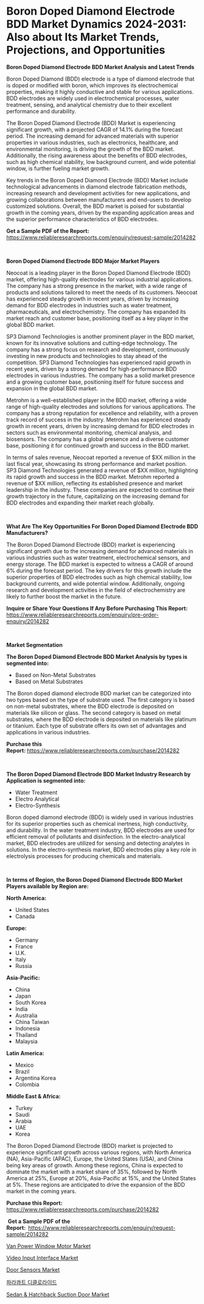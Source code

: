 <p><h1>Boron Doped Diamond Electrode BDD Market Dynamics 2024-2031: Also about Its Market Trends, Projections, and Opportunities</h1></p><p><strong>Boron Doped Diamond Electrode BDD Market Analysis and Latest Trends</strong></p>
<p><p>Boron Doped Diamond (BDD) electrode is a type of diamond electrode that is doped or modified with boron, which improves its electrochemical properties, making it highly conductive and stable for various applications. BDD electrodes are widely used in electrochemical processes, water treatment, sensing, and analytical chemistry due to their excellent performance and durability.</p><p>The Boron Doped Diamond Electrode (BDD) Market is experiencing significant growth, with a projected CAGR of 14.1% during the forecast period. The increasing demand for advanced materials with superior properties in various industries, such as electronics, healthcare, and environmental monitoring, is driving the growth of the BDD market. Additionally, the rising awareness about the benefits of BDD electrodes, such as high chemical stability, low background current, and wide potential window, is further fueling market growth.</p><p>Key trends in the Boron Doped Diamond Electrode (BDD) Market include technological advancements in diamond electrode fabrication methods, increasing research and development activities for new applications, and growing collaborations between manufacturers and end-users to develop customized solutions. Overall, the BDD market is poised for substantial growth in the coming years, driven by the expanding application areas and the superior performance characteristics of BDD electrodes.</p></p>
<p><strong>Get a Sample PDF of the Report:&nbsp;</strong> <a href="https://www.reliableresearchreports.com/enquiry/request-sample/2014282">https://www.reliableresearchreports.com/enquiry/request-sample/2014282</a></p>
<p>&nbsp;</p>
<p><strong>Boron Doped Diamond Electrode BDD Major Market Players</strong></p>
<p><p>Neocoat is a leading player in the Boron Doped Diamond Electrode (BDD) market, offering high-quality electrodes for various industrial applications. The company has a strong presence in the market, with a wide range of products and solutions tailored to meet the needs of its customers. Neocoat has experienced steady growth in recent years, driven by increasing demand for BDD electrodes in industries such as water treatment, pharmaceuticals, and electrochemistry. The company has expanded its market reach and customer base, positioning itself as a key player in the global BDD market.</p><p>SP3 Diamond Technologies is another prominent player in the BDD market, known for its innovative solutions and cutting-edge technology. The company has a strong focus on research and development, continuously investing in new products and technologies to stay ahead of the competition. SP3 Diamond Technologies has experienced rapid growth in recent years, driven by a strong demand for high-performance BDD electrodes in various industries. The company has a solid market presence and a growing customer base, positioning itself for future success and expansion in the global BDD market.</p><p>Metrohm is a well-established player in the BDD market, offering a wide range of high-quality electrodes and solutions for various applications. The company has a strong reputation for excellence and reliability, with a proven track record of success in the industry. Metrohm has experienced steady growth in recent years, driven by increasing demand for BDD electrodes in sectors such as environmental monitoring, chemical analysis, and biosensors. The company has a global presence and a diverse customer base, positioning it for continued growth and success in the BDD market.</p><p>In terms of sales revenue, Neocoat reported a revenue of $XX million in the last fiscal year, showcasing its strong performance and market position. SP3 Diamond Technologies generated a revenue of $XX million, highlighting its rapid growth and success in the BDD market. Metrohm reported a revenue of $XX million, reflecting its established presence and market leadership in the industry. These companies are expected to continue their growth trajectory in the future, capitalizing on the increasing demand for BDD electrodes and expanding their market reach globally.</p></p>
<p>&nbsp;</p>
<p><strong>What Are The Key Opportunities For Boron Doped Diamond Electrode BDD Manufacturers?</strong></p>
<p><p>The Boron Doped Diamond Electrode (BDD) market is experiencing significant growth due to the increasing demand for advanced materials in various industries such as water treatment, electrochemical sensors, and energy storage. The BDD market is expected to witness a CAGR of around 6% during the forecast period. The key drivers for this growth include the superior properties of BDD electrodes such as high chemical stability, low background currents, and wide potential window. Additionally, ongoing research and development activities in the field of electrochemistry are likely to further boost the market in the future.</p></p>
<p><strong>Inquire or Share Your Questions If Any Before Purchasing This Report:</strong> <a href="https://www.reliableresearchreports.com/enquiry/pre-order-enquiry/2014282">https://www.reliableresearchreports.com/enquiry/pre-order-enquiry/2014282</a></p>
<p>&nbsp;</p>
<p><strong>Market Segmentation</strong></p>
<p><strong>The Boron Doped Diamond Electrode BDD Market Analysis by types is segmented into:</strong></p>
<p><ul><li>Based on Non-Metal Substrates</li><li>Based on Metal Substrates</li></ul></p>
<p><p>The Boron doped diamond electrode BDD market can be categorized into two types based on the type of substrate used. The first category is based on non-metal substrates, where the BDD electrode is deposited on materials like silicon or glass. The second category is based on metal substrates, where the BDD electrode is deposited on materials like platinum or titanium. Each type of substrate offers its own set of advantages and applications in various industries.</p></p>
<p><strong>Purchase this Report:&nbsp;</strong><a href="https://www.reliableresearchreports.com/purchase/2014282">https://www.reliableresearchreports.com/purchase/2014282</a></p>
<p>&nbsp;</p>
<p><strong>The Boron Doped Diamond Electrode BDD Market Industry Research by Application is segmented into:</strong></p>
<p><ul><li>Water Treatment</li><li>Electro Analytical</li><li>Electro-Synthesis</li></ul></p>
<p><p>Boron doped diamond electrode (BDD) is widely used in various industries for its superior properties such as chemical inertness, high conductivity, and durability. In the water treatment industry, BDD electrodes are used for efficient removal of pollutants and disinfection. In the electro-analytical market, BDD electrodes are utilized for sensing and detecting analytes in solutions. In the electro-synthesis market, BDD electrodes play a key role in electrolysis processes for producing chemicals and materials.</p></p>
<p>&nbsp;</p>
<p><strong>In terms of Region, the Boron Doped Diamond Electrode BDD Market Players available by Region are:</strong></p>
<p>
    <p> <strong> North America: </strong>
        <ul>
            <li>United States</li>
            <li>Canada</li>
        </ul>
        </p> 
    <p> <strong> Europe: </strong>
        <ul>
            <li>Germany</li>
            <li>France</li>
            <li>U.K.</li>
            <li>Italy</li>
            <li>Russia</li>
        </ul>
        </p> 
    <p> <strong> Asia-Pacific: </strong>
        <ul>
            <li>China</li>
            <li>Japan</li>
            <li>South Korea</li>
            <li>India</li>
            <li>Australia</li>
            <li>China Taiwan</li>
            <li>Indonesia</li>
            <li>Thailand</li>
            <li>Malaysia</li>
        </ul>
        </p> 
    <p> <strong> Latin America: </strong>
        <ul>
            <li>Mexico</li>
            <li>Brazil</li>
            <li>Argentina Korea</li>
            <li>Colombia</li>
        </ul>
        </p> 
    <p> <strong> Middle East & Africa: </strong>
        <ul>
            <li>Turkey</li>
            <li>Saudi</li>
            <li>Arabia</li>
            <li>UAE</li>
            <li>Korea</li>
        </ul>
    </p>
    </p>
<p><p>The Boron Doped Diamond Electrode (BDD) market is projected to experience significant growth across various regions, with North America (NA), Asia-Pacific (APAC), Europe, the United States (USA), and China being key areas of growth. Among these regions, China is expected to dominate the market with a market share of 35%, followed by North America at 25%, Europe at 20%, Asia-Pacific at 15%, and the United States at 5%. These regions are anticipated to drive the expansion of the BDD market in the coming years.</p></p>
<p><strong>Purchase this Report: </strong><a href="https://www.reliableresearchreports.com/purchase/2014282">https://www.reliableresearchreports.com/purchase/2014282</a></p>
<p>&nbsp;<strong>Get a Sample PDF of the Report:&nbsp;&nbsp;</strong><a href="https://www.reliableresearchreports.com/enquiry/request-sample/2014282">https://www.reliableresearchreports.com/enquiry/request-sample/2014282</a></p>
<p><strong></strong></p>
<p><p><a href="https://picayune-night-cbd.notion.site/Van-Power-Window-Motor-Market-Size-Growth-and-Forecast-from-2024-2031-bd0d0995e703431c8546c1efa45499a8">Van Power Window Motor Market</a></p><p><a href="https://view.publitas.com/reportprime-1/video-input-interface-market-size-evaluating-its-market-trends-growth-and-projections-2024-2031/">Video Input Interface Market</a></p><p><a href="https://view.publitas.com/reportprime-1/door-sensors-market-offer-valuable-insights-into-market-size-market-share-market-trends-and-projections-spanning-from-2024-to-2031/">Door Sensors Market</a></p><p><a href="https://medium.com/@alonsoolds3wq1d81czn8rbol/%ED%8C%8C%EB%9D%BC%EC%BD%B0%ED%8A%B8-%EB%94%94%ED%81%B4%EB%A1%9C%EB%9D%BC%EC%9D%B4%EB%93%9C-%EC%8B%9C%EC%9E%A5-%EC%9D%B8%EC%82%AC%EC%9D%B4%ED%8A%B8-%EC%8B%9C%EC%9E%A5-%EB%8F%99%ED%96%A5-%EC%84%B1%EC%9E%A5-2024%EB%85%84%EB%B6%80%ED%84%B0-2031%EB%85%84%EA%B9%8C%EC%A7%80-%EC%98%88%EC%B8%A1%EB%90%9C-%EA%B2%83-c20459383577">파라콰트 디클로라이드</a></p><p><a href="https://valiant-lunge-8fe.notion.site/Sedan-Hatchback-Suction-Door-Market-Furnish-Information-about-Market-Size-Market-Share-Market-Dy-9c7e7604f78e4c5e9cc1547ccb394116">Sedan & Hatchback Suction Door Market</a></p></p>